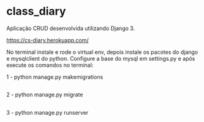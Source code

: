 # class_diary

Aplicação CRUD desenvolvida utilizando Django 3.

https://cs-diary.herokuapp.com/

No terminal instale e rode o virtual env, depois instale os pacotes do django e mysqlclient do python. Configure a base do mysql em settings.py e após execute os comandos no terminal:

1 - python manage.py makemigrations
##
2 - python manage.py migrate
##
3 - python manage.py runserver
